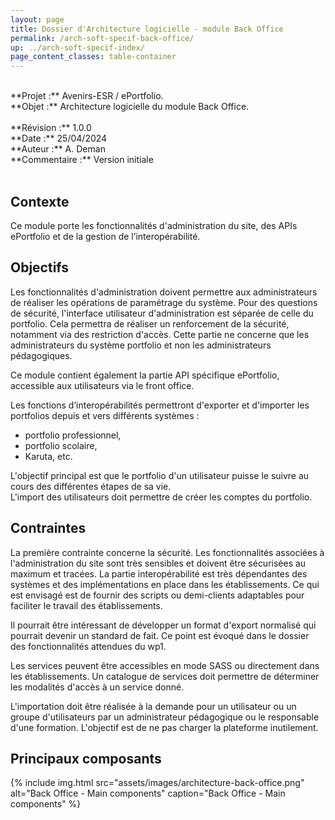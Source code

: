 ```yaml
---
layout: page
title: Dossier d'Architecture logicielle - module Back Office
permalink: /arch-soft-specif-back-office/
up: ../arch-soft-specif-index/
page_content_classes: table-container
---
```


<br/>
**Projet :** Avenirs-ESR / ePortfolio. <br/>
**Objet :** Architecture logicielle du module Back Office.<br/>
<br/>
**Révision :** 1.0.0<br/>
**Date :** 25/04/2024<br/>
**Auteur :** A. Deman<br/>
**Commentaire :** Version initiale<br/>
<br/>

## Contexte 
Ce module porte les fonctionnalités d'administration du site, des APIs ePortfolio et de la gestion de l’interopérabilité.

## Objectifs
Les fonctionnalités d'administration doivent permettre aux administrateurs de réaliser les opérations de paramétrage du système. Pour des questions de sécurité, l'interface utilisateur d'administration est séparée de celle du portfolio. 
Cela permettra de réaliser un renforcement de la sécurité, notamment via des restriction d'accès. Cette partie ne concerne que les administrateurs du système portfolio et non les administrateurs pédagogiques. 

Ce module contient également la partie API spécifique ePortfolio, accessible aux utilisateurs via le front office.

Les fonctions d’interopérabilités permettront d'exporter et d'importer les portfolios depuis et vers différents systèmes : 
- portfolio professionnel,
- portfolio scolaire,
- Karuta, etc.
  
L'objectif principal est que le portfolio d'un utilisateur puisse le suivre au cours des différentes étapes de sa vie.<br/>
L'import des utilisateurs doit permettre de créer les comptes du portfolio.

## Contraintes
La première contrainte concerne la sécurité. Les fonctionnalités associées à l'administration du site sont très sensibles et doivent être sécurisées au maximum et tracées.
La partie interopérabilité est très dépendantes des systèmes et des implémentations en place dans les établissements. Ce qui est envisagé est de fournir des scripts ou demi-clients adaptables pour faciliter le travail des établissements.

Il pourrait être intéressant de développer un format d'export normalisé qui pourrait devenir un standard de fait. Ce point est évoqué dans le dossier des fonctionnalités attendues du wp1.

Les services peuvent être accessibles en mode SASS ou directement dans les établissements. Un catalogue de services doit permettre de déterminer les modalités d'accès à un service donné.

L'importation doit être réalisée à la demande pour un utilisateur ou un groupe d'utilisateurs par un administrateur pédagogique ou le responsable d'une formation. L'objectif est de ne pas charger la plateforme inutilement.

## Principaux composants

{% include img.html
        src="assets/images/architecture-back-office.png"
        alt="Back Office - Main components"
        caption="Back Office - Main components"
%}
